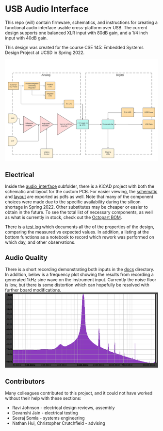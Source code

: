 # USB Audio Interface

This repo (will) contain firmware, schematics, and instructions for creating a functional audio interface usable cross-platform over USB. The current design supports one balanced XLR input with 80dB gain, and a 1/4 inch input with 40dB gain.

This design was created for the course CSE 145: Embedded Systems Design Project at UCSD in Spring 2022.

![Systems Diagram](docs/sys_diagram.png)

## Electrical

Inside the [audio_interface](audio_interface) subfolder, there is a KiCAD project with both the schematic and layout for the custom PCB. For easier viewing, the [schematic](docs/audio_interface.pdf) and [layout](docs/audio_layout.pdf) are exported as pdfs as well. Note that many of the component choices were made due to the specific availability during the silicon shortage in Spring 2022. Other substitutes may be cheaper or easier to obtain in the future. To see the total list of necessary components, as well as what is currently in stock, check out the [Octopart BOM](https://octopart.com/bom-tool/Pp2dbWVm).

There is a [test log](https://docs.google.com/document/d/14NlvdZo9BEKJ16lZTaRw5GM3TA98BqlqD3HZuE-fhHs/edit?usp=sharing) which documents all the of the properties of the design, comparing the measured vs expected values. In addition, a listing at the bottom functions as a notebook to record which rework was performed on which day, and other observations.

## Audio Quality
There is a short recording demonstrating both inputs in the [docs](docs) directory. In addition, below is a frequency plot showing the results from recording a generated 1kHz sine wave on the instrument input. Currently the noise floor is low, but there is some distortion which can hopefully be resolved with further board modifications.
![1kHz Sine Wave](docs/sine_real.png)

## Contributors

Many colleagues contributed to this project, and it could not have worked without their help with these sections:

- Ravi Johnson - electrical design reviews, assembly
- Devanshi Jain - electrical testing
- Seeraj Somla - systems engineering
- Nathan Hui, Christopher Crutchfield - advising